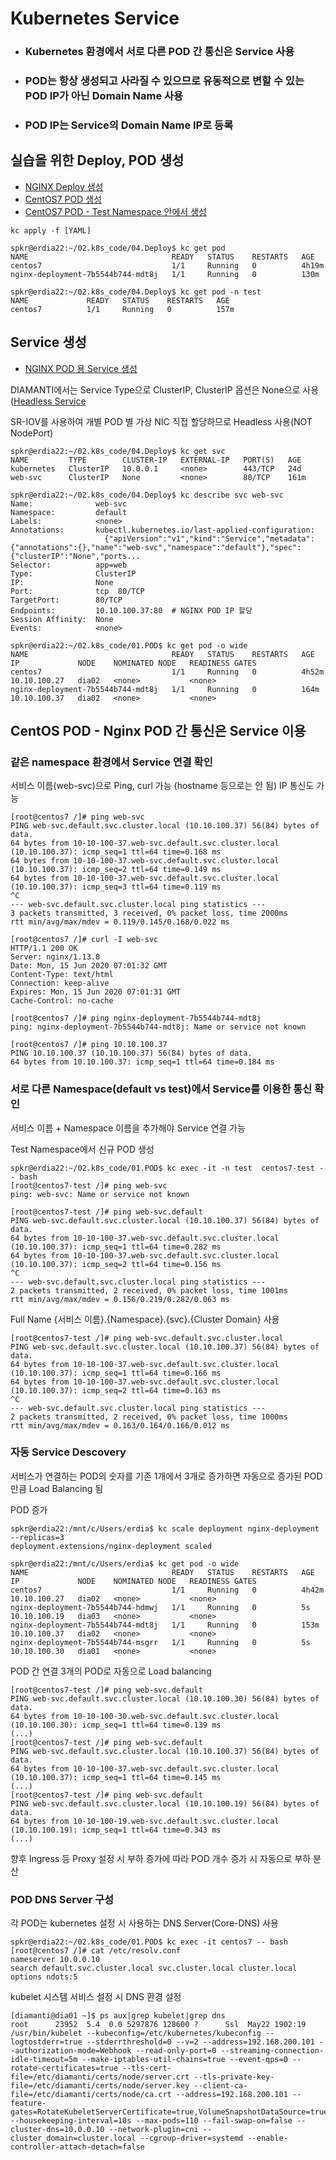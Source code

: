 # Kubernetes Service
- ### Kubernetes 환경에서 서로 다른 POD 간 통신은 Service 사용
- ### POD는 항상 생성되고 사라질 수 있으므로 유동적으로 변할 수 있는 POD IP가 아닌 Domain Name 사용
- ### POD IP는 Service의 Domain Name IP로 등록 

## 실습을 위한 Deploy, POD 생성
- [NGINX Deploy 생성](../02.Deploy/nginxhello-deploy.yml)
- [CentOS7 POD 생성](../01.Pod/centos7-pod.yml)
- [CentOS7 POD - Test Namespace 안에서 생성](../01.Pod/centos7-ns-pod.yml)

```
kc apply -f [YAML]

spkr@erdia22:~/02.k8s_code/04.Deploy$ kc get pod
NAME                                READY   STATUS    RESTARTS   AGE
centos7                             1/1     Running   0          4h19m
nginx-deployment-7b5544b744-mdt8j   1/1     Running   0          130m

spkr@erdia22:~/02.k8s_code/04.Deploy$ kc get pod -n test
NAME             READY   STATUS    RESTARTS   AGE
centos7          1/1     Running   0          157m
```

## Service 생성
- [NGINX POD 용 Service 생성](../11.Service/headless-svc.yml)

DIAMANTI에서는 Service Type으로 ClusterIP, ClusterIP 옵션은 None으로 사용([Headless Service](https://kubernetes.io/docs/concepts/services-networking/service/#headless-services)

SR-IOV를 사용하여 개별 POD 별 가상 NIC 직접 할당하므로 Headless 사용(NOT NodePort)

```
spkr@erdia22:~/02.k8s_code/04.Deploy$ kc get svc
NAME         TYPE        CLUSTER-IP   EXTERNAL-IP   PORT(S)   AGE
kubernetes   ClusterIP   10.0.0.1     <none>        443/TCP   24d
web-svc      ClusterIP   None         <none>        80/TCP    161m

spkr@erdia22:~/02.k8s_code/04.Deploy$ kc describe svc web-svc
Name:              web-svc
Namespace:         default
Labels:            <none>
Annotations:       kubectl.kubernetes.io/last-applied-configuration:
                     {"apiVersion":"v1","kind":"Service","metadata":{"annotations":{},"name":"web-svc","namespace":"default"},"spec":{"clusterIP":"None","ports...
Selector:          app=web
Type:              ClusterIP
IP:                None
Port:              tcp  80/TCP
TargetPort:        80/TCP
Endpoints:         10.10.100.37:80  # NGINX POD IP 할당 
Session Affinity:  None
Events:            <none>

spkr@erdia22:~/02.k8s_code/01.POD$ kc get pod -o wide
NAME                                READY   STATUS    RESTARTS   AGE     IP             NODE    NOMINATED NODE   READINESS GATES
centos7                             1/1     Running   0          4h52m   10.10.100.27   dia02   <none>           <none>
nginx-deployment-7b5544b744-mdt8j   1/1     Running   0          164m    10.10.100.37   dia02   <none>           <none>
```

## CentOS POD - Nginx POD 간 통신은 Service 이용

### 같은 namespace 환경에서 Service 연결 확인
서비스 이름(web-svc)으로 Ping, curl 가능 (hostname 등으로는 안 됨) 
IP 통신도 가능

```
[root@centos7 /]# ping web-svc
PING web-svc.default.svc.cluster.local (10.10.100.37) 56(84) bytes of data.
64 bytes from 10-10-100-37.web-svc.default.svc.cluster.local (10.10.100.37): icmp_seq=1 ttl=64 time=0.168 ms
64 bytes from 10-10-100-37.web-svc.default.svc.cluster.local (10.10.100.37): icmp_seq=2 ttl=64 time=0.149 ms
64 bytes from 10-10-100-37.web-svc.default.svc.cluster.local (10.10.100.37): icmp_seq=3 ttl=64 time=0.119 ms
^C
--- web-svc.default.svc.cluster.local ping statistics ---
3 packets transmitted, 3 received, 0% packet loss, time 2000ms
rtt min/avg/max/mdev = 0.119/0.145/0.168/0.022 ms

[root@centos7 /]# curl -I web-svc
HTTP/1.1 200 OK
Server: nginx/1.13.8
Date: Mon, 15 Jun 2020 07:01:32 GMT
Content-Type: text/html
Connection: keep-alive
Expires: Mon, 15 Jun 2020 07:01:31 GMT
Cache-Control: no-cache

[root@centos7 /]# ping nginx-deployment-7b5544b744-mdt8j
ping: nginx-deployment-7b5544b744-mdt8j: Name or service not known

[root@centos7 /]# ping 10.10.100.37
PING 10.10.100.37 (10.10.100.37) 56(84) bytes of data.
64 bytes from 10.10.100.37: icmp_seq=1 ttl=64 time=0.184 ms

```

### 서로 다른 Namespace(default vs test)에서 Service를 이용한 통신 확인 
서비스 이름 + Namespace 이름을 추가해야 Service 연결 가능

Test Namespace에서 신규 POD 생성
```
spkr@erdia22:~/02.k8s_code/01.POD$ kc exec -it -n test  centos7-test -- bash
[root@centos7-test /]# ping web-svc
ping: web-svc: Name or service not known

[root@centos7-test /]# ping web-svc.default
PING web-svc.default.svc.cluster.local (10.10.100.37) 56(84) bytes of data.
64 bytes from 10-10-100-37.web-svc.default.svc.cluster.local (10.10.100.37): icmp_seq=1 ttl=64 time=0.282 ms
64 bytes from 10-10-100-37.web-svc.default.svc.cluster.local (10.10.100.37): icmp_seq=2 ttl=64 time=0.156 ms
^C
--- web-svc.default.svc.cluster.local ping statistics ---
2 packets transmitted, 2 received, 0% packet loss, time 1001ms
rtt min/avg/max/mdev = 0.156/0.219/0.282/0.063 ms
```

Full Name {서비스 이름}.{Namespace}.{svc}.{Cluster Domain} 사용
```
[root@centos7-test /]# ping web-svc.default.svc.cluster.local
PING web-svc.default.svc.cluster.local (10.10.100.37) 56(84) bytes of data.
64 bytes from 10-10-100-37.web-svc.default.svc.cluster.local (10.10.100.37): icmp_seq=1 ttl=64 time=0.166 ms
64 bytes from 10-10-100-37.web-svc.default.svc.cluster.local (10.10.100.37): icmp_seq=2 ttl=64 time=0.163 ms
^C
--- web-svc.default.svc.cluster.local ping statistics ---
2 packets transmitted, 2 received, 0% packet loss, time 1000ms
rtt min/avg/max/mdev = 0.163/0.164/0.166/0.012 ms
```

### 자동 Service Descovery 
서비스가 연결하는 POD의 숫자를 기존 1개에서 3개로 증가하면 자동으로 증가된 POD만큼 Load Balancing 됨

POD 증가
```
spkr@erdia22:/mnt/c/Users/erdia$ kc scale deployment nginx-deployment --replicas=3
deployment.extensions/nginx-deployment scaled

spkr@erdia22:/mnt/c/Users/erdia$ kc get pod -o wide
NAME                                READY   STATUS    RESTARTS   AGE     IP             NODE    NOMINATED NODE   READINESS GATES
centos7                             1/1     Running   0          4h42m   10.10.100.27   dia02   <none>           <none>
nginx-deployment-7b5544b744-hdmwj   1/1     Running   0          5s      10.10.100.19   dia03   <none>           <none>
nginx-deployment-7b5544b744-mdt8j   1/1     Running   0          153m    10.10.100.37   dia02   <none>           <none>
nginx-deployment-7b5544b744-msgrr   1/1     Running   0          5s      10.10.100.30   dia01   <none>           <none>
```

POD 간 연결 3개의 POD로 자동으로 Load balancing
```
[root@centos7-test /]# ping web-svc.default
PING web-svc.default.svc.cluster.local (10.10.100.30) 56(84) bytes of data.
64 bytes from 10-10-100-30.web-svc.default.svc.cluster.local (10.10.100.30): icmp_seq=1 ttl=64 time=0.139 ms
(...)
[root@centos7-test /]# ping web-svc.default
PING web-svc.default.svc.cluster.local (10.10.100.37) 56(84) bytes of data.
64 bytes from 10-10-100-37.web-svc.default.svc.cluster.local (10.10.100.37): icmp_seq=1 ttl=64 time=0.145 ms
(...)
[root@centos7-test /]# ping web-svc.default
PING web-svc.default.svc.cluster.local (10.10.100.19) 56(84) bytes of data.
64 bytes from 10-10-100-19.web-svc.default.svc.cluster.local (10.10.100.19): icmp_seq=1 ttl=64 time=0.343 ms
(...)
```
향후 Ingress 등 Proxy 설정 시 부하 증가에 따라 POD 개수 증가 시 자동으로 부하 분산 

### POD DNS Server 구성 
각 POD는 kubernetes 설정 시 사용하는 DNS Server(Core-DNS) 사용 
```
spkr@erdia22:~/02.k8s_code/01.POD$ kc exec -it centos7 -- bash
[root@centos7 /]# cat /etc/resolv.conf
nameserver 10.0.0.10
search default.svc.cluster.local svc.cluster.local cluster.local
options ndots:5
```

kubelet 시스템 서비스 설정 시 DNS 환경 설정 
```
[diamanti@dia01 ~]$ ps aux|grep kubelet|grep dns
root      23952  5.4  0.0 5297876 128600 ?      Ssl  May22 1902:19 /usr/bin/kubelet --kubeconfig=/etc/kubernetes/kubeconfig --logtostderr=true --stderrthreshold=0 --v=2 --address=192.168.200.101 --authorization-mode=Webhook --read-only-port=0 --streaming-connection-idle-timeout=5m --make-iptables-util-chains=true --event-qps=0 --rotate-certificates=true --tls-cert-file=/etc/diamanti/certs/node/server.crt --tls-private-key-file=/etc/diamanti/certs/node/server.key --client-ca-file=/etc/diamanti/certs/node/ca.crt --address=192.168.200.101 --feature-gates=RotateKubeletServerCertificate=true,VolumeSnapshotDataSource=true --housekeeping-interval=10s --max-pods=110 --fail-swap-on=false --cluster-dns=10.0.0.10 --network-plugin=cni --cluster_domain=cluster.local --cgroup-driver=systemd --enable-controller-attach-detach=false
```
